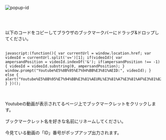 ![popup-id](https://github.com/feeloursoul/YouTube-ID-popup/assets/152250183/e5310ef6-075e-4771-ac7e-60ed4e40f1d1)


<br>
<br>

以下のコードをコピーしてブラウザのブックマークバーにドラッグ&ドロップしてください。
<br>
<br>
```
javascript:(function(){ var currentUrl = window.location.href; var videoId = currentUrl.split('v=')[1]; if(videoId){ var ampersandPosition = videoId.indexOf('&'); if(ampersandPosition !== -1) { videoId = videoId.substring(0, ampersandPosition); } window.prompt("Youtube%E5%8B%95%E7%94%BB%E3%81%AEID:", videoId); } else { alert("Youtube%E5%8B%95%E7%94%BB%E3%81%AEURL%E3%81%A7%E3%81%AF%E3%81%82%E3%82%8A%E3%81%BE%E3%81%9B%E3%82%93%E3%80%82"); } })();
```
<br>
<br>
Youtubeの動画が表示されてるページ上でブックマークレットをクリックします。
<br>
<br>
ブックマークレット名を好きな名前にリネームしてください。
<br>
<br>
今見ている動画の「ID」番号がポップアップ出力されます。




